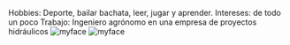 Hobbies: Deporte, bailar bachata, leer, jugar y aprender.
Intereses: de todo un poco
Trabajo: Ingeniero agrónomo en una empresa de proyectos hidráulicos 
![myface](/img/src.png) 
![myface](/img/src2.png) 
